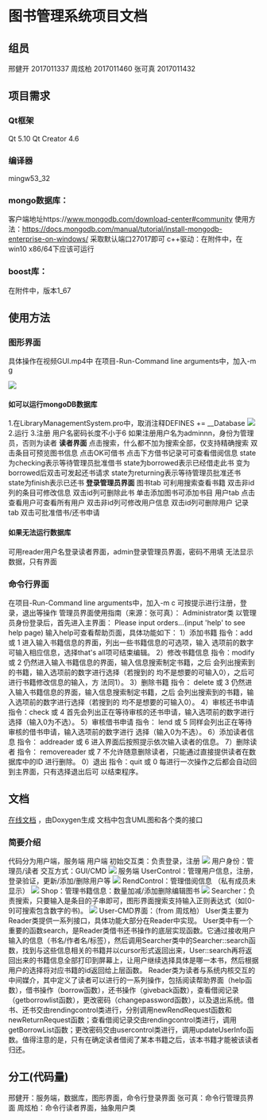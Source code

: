 
# 图书管理系统项目文档
## 组员
邢健开 2017011337
周炫柏 2017011460
张可真 2017011432
## 项目需求
### Qt框架
Qt 5.10
Qt Creator 4.6
### 编译器
mingw53_32
### mongo数据库：
 客户端地址https://www.mongodb.com/download-center#community
 使用方法：https://docs.mongodb.com/manual/tutorial/install-mongodb-enterprise-on-windows/
采取默认端口27017即可
 c++驱动：在附件中，在win10 x86/64下应该可运行
### boost库：
 在附件中，版本1_67
## 使用方法
### 图形界面
具体操作在视频GUI.mp4中
在项目-Run-Command line arguments中，加入-m g

![](./_image/2018-07-01-16-38-02.jpg)
#### 如可以运行mongoDB数据库
1.在LibraryManagementSystem.pro中，取消注释DEFINES += __Database
![](./_image/2018-07-01-16-39-29.jpg)
2.运行
3.注册 
用户名密码长度不小于6
如果注册用户名为adminnn，身份为管理员，否则为读者
**读者界面**
点击搜索，什么都不加为搜索全部，仅支持精确搜索
双击条目可预览图书信息
点击OK可借书
点击下方借书记录可可查看借阅信息
state为checking表示等待管理员批准借书
state为borrowed表示已经借走此书
变为borrowed后双击可发起还书请求
state为returning表示等待管理员批准还书
state为finish表示已还书
**登录管理员界面**
图书tab
可利用搜索查看书籍
双击非id列的条目可修改信息
双击id列可删除此书
单击添加图书可添加书目
用户tab
点击查看用户可查看所有用户
双击非id列可修改用户信息
双击id列可删除用户
记录tab
双击可批准借书/还书申请

#### 如果无法运行数据库
可用reader用户名登录读者界面，admin登录管理员界面，密码不用填
无法显示数据，只有界面

### 命令行界面
在项目-Run-Command line arguments中，加入-m c
可按提示进行注册，登录，退出等操作
管理员界面使用指南（来源：张可真）：
Administrator类
以管理员身份登录后，首先进入主界面：
	Please input orders...(input 'help' to see help page)
输入help可查看帮助页面，具体功能如下：
1）添加书籍
指令：add 或 1
进入输入书籍信息的界面，列出一些书籍信息的可选项，输入
选项前的数字可输入相应信息，选择that's all项可结束编辑。
2）修改书籍信息
指令：modify 或 2
仍然进入输入书籍信息的界面，输入信息搜索制定书籍，之后
会列出搜索到的书籍，输入选项前的数字进行选择（若搜到的
均不是想要的可输入0），之后可进行书籍修改信息的输入，方
法同1）。
3）删除书籍
指令： delete 或 3
仍然进入输入书籍信息的界面，输入信息搜索制定书籍，之后
会列出搜索到的书籍，输入选项前的数字进行选择（若搜到的
均不是想要的可输入0）。
4）审核还书申请
指令：check 或 4
首先会列出正在等待审核的还书申请，输入选项前的数字进行
选择（输入0为不选）。
5）审核借书申请
指令： lend 或 5
同样会列出正在等待审核的借书申请，输入选项前的数字进行
选择（输入0为不选）。
6）添加读者信息
指令： addreader 或 6
进入界面后按照提示依次输入读者的信息。
7）删除读者
指令： removereader 或 7
不允许随意删除读者，只能通过直接提供读者在数据库中的ID
进行删除。
0）退出
指令：quit 或 0
每进行一次操作之后都会自动回到主界面，只有选择退出后可
以结束程序。
## 文档
[在线文档](http://doc.jkxing.cn/LibraryManagementSystem) ，由Doxygen生成
文档中包含UML图和各个类的接口
### 简要介绍
代码分为用户端，服务端
用户端
初始交互类：负责登录，注册
![](./_image/2018-07-01-22-25-45.jpg)
用户身份：管理员/读者
交互方式：GUI/CMD
![](./_image/2018-07-01-22-26-26.jpg)
服务端
UserControl：管理用户信息，注册，登录验证，更新/添加/删除用户等
![](./_image/2018-07-01-22-27-43.jpg)
RendControl：管理借阅信息
（私有成员未显示）
![](./_image/2018-07-01-22-29-10.jpg)
Shop：管理书籍信息：数量加减/添加删除编辑图书
![](./_image/2018-07-01-22-29-39.jpg)
Searcher：负责搜索，只要输入是条目的子串即可，图形界面搜索支持输入正则表达式（如[0-9]可搜索包含数字的书)。
![](./_image/2018-07-01-22-32-00.jpg)
User-CMD界面：（from 周炫柏）
User类主要为Reader类提供一系列接口，具体功能大部分在Reader中实现。
User类中有一个重要的函数search，是Reader类借书还书操作的底层实现函数。它通过接收用户输入的信息（书名/作者名/标签），然后调用Searcher类中的Searcher::search函数，找到与这些信息相关的书籍并以cursor形式返回出来，User::search再将返回出来的书籍信息全部打印到屏幕上，让用户继续选择具体是哪一本书，然后根据用户的选择将对应书籍的id返回给上层函数。
Reader类为读者与系统内核交互的中间媒介，其中定义了读者可以进行的一系列操作，包括阅读帮助界面（help函数），借书操作（borrow函数），还书操作（giveback函数），查看借阅记录（getborrowlist函数），更改密码（changepassword函数），以及退出系统。借书、还书交由rendingcontrol类进行，分别调用newRendRequest函数和newReturnRequest函数；查看借阅记录交由rendingcontrol类进行，调用getBorrowList函数；更改密码交由usercontrol类进行，调用updateUserInfo函数。值得注意的是，只有在确定读者借阅了某本书籍之后，该本书籍才能被该读者归还。

## 分工(代码量)
邢健开：服务端，数据库，图形界面，命令行登录界面
张可真：命令行管理员界面
周炫柏：命令行读者界面，抽象用户类
